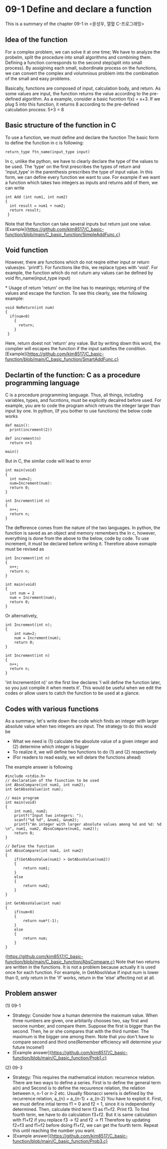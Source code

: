 # 09-1 Define and declare a function
This is a summary of the chapter 09-1 in <윤성우, 열혈 C-프로그래밍>
## Idea of the function
For a complex problem, we can solve it at one time; We have to analyze the probelm, split the procedure into small algorithms and combining them.
Defining a function corresponds to the second step(split into small process). By assigining each small, subordinate process on the functions, we can convert
the complex and volumnious problem into the combination of the small and easy problems.

Basically, functions are composed of input, calculation body, and return. As some values are input, the function returns the value according to
the pre-defined algorithm. As a example, consider a basic fucntion f(x) = x+3. If we plug 5 into this function, it returns 8 according to the pre-defined
calculation process: 5+3 = 8

## Basic structure of the function in C
To use a function, we must define and declare the function
The basic form to define the function in c is following:

    return_type ftn_name(input_type input)

In c, unlike the python, we have to clearly declare the type of the values to be used. The 'type' on the first prescribes the types of return and 'input_type' in the parenthesis prescribes the type of input value.
In this form, we can define every function we want to use. For example if we want a function which takes two integers as inputs
and returns add of them, we can write

    int Add (int num1, int num2)
    {
      int result = num1 + num2;
      return result;
     }
     
Note that the function can take several inputs but return just one value.
[Example]{https://github.com/kim8517/C_basic-function/blob/main/C_basic_function/SimpleAddFunc.c}

## Void function
However, there are functions which do not reqire either input or return values(ex. 'printf').
For functions like this, we replace types with 'void'. For example, the function which do not ruturn any values can be defined by
    void ftn_name(input_type input)
    
\* Usage of return
'return' on the line has to meanings; returning of the values and escape the function.
To see this clearly, see the following example:

    void NoReturn(int num)
    {
      if(num<0)
        {
          return;
        }
     }

Here, return doest not 'return' any value. But by writing down this word, the complier will escapes the function if the input satisfies the condition.
[Example]{https://github.com/kim8517/C_basic-function/blob/main/C_basic_function/SmartAddFunc.c}

## Declartin of the function: C as a procedure programming language
C is a procedure programming language. Thus, all things, including variables, types, and fucntions, must be explicitly decalred before used.
For example, you are to code the program which retruns the integer larger than input by one.
In python, (If you bother to use functions) the below code works 

    def main():
      print(increment(2))
      
    def increment(n)
      return n+1
      
    main()
    
But in C, the similar code will lead to error

    int main(void)
    {
      int num=2;
      num=Increment(num):
      return 0;
    }
    
    int Increment(int n)
    {
      n++;
      return n;
    }
    
The defference comes from the nature of the two languages. In python, the function is saved as an object and memory remembers the In c, however,
everything is done from the above to the below, code by code. To use increment, it must be declared before writing it. Therefore above exmaple
must be revised as

    int Increment(int n)
    {
      n++;
      return n;
    }
    
    int main(void)
    {
      int num = 2
      num = Increment(num);
      return 0;
    }
    
Or alternatively,

    int Increment(int n);
    {
        int num=2;
        num = Increment(num);
        return 0;
    }
    
    int Increment(int n)
    {
      n++;
      return n;
    }
    
'int Increment(int n)' on the first line declares 'I will define the function later, so you just compile it when meets it'.
This would be useful when we edit the codes or allow users to catch the function to be used at a glance.

## Codes with various functions
As a summary, let's write down the code which finds an integer with larger absolute value when two integers are input.
The strategy to do this would be

* What we need is (1) calculate the absolute value of a given integer and (2) determine which integer is bigger
* To realize it, we will define two functions to do (1) and (2) respectively
* (For readers to read easily, we will delare the functions ahead)

The example answer is following

    #include <stdio.h>
    // declaration of the fiunction to be used
    int AbsoCompare(int num1, int num2);
    int GetAbsoValue(int num);

    // main program
    int main(void)
    {
        int num1, num2;
        printf("Input two integers: ");
        scanf("%d %d", &num1, &num2);
        printf("An integer with larger absolute values among %d and %d: %d \n", num1, num2, AbsoCompare(num1, num2));
        return 0;
    }

    // Define the function
    int AbsoCompare(int num1, int num2)
    {
        if(GetAbsoValue(num1) > GetAbsoValue(num2))
        {
            return num1;
        }
        else
        {
            return num2;
        }
    }

    int GetAbsoValue(int num)
    {
        if(num<0)
        {
            return num*(-1);
        }
        else
        {
            return num;
        }
    }
{https://github.com/kim8517/C_basic-function/blob/main/C_basic_function/AbsCompare.c}
Note that two returns are written in the functions. It is not a problem because actually it is used once for each function. For example,
in GetAbsoValue if input num is lower than 0, only return in the 'if' works, return in the 'else' affecting not at all.

## Problem answer
(1) 09-1
* Strategy: Consider how a human determine the maixmum value. When three numbers are given, one arbitarily chooses two, say first and secone number, 
and compare them. Suppose the first is bigger than the second. Then, he or she compares that with the third number. 
The maximum is the bigger one among them. Note that you don't have to compare second and third one(Remember efficiency will determine your future income!)
* [Example answer]{https://github.com/kim8517/C_basic-function/blob/main/C_basic_function/Prob1.c}

(2) 09-3
* Strategy: This requires the mathematical intution: recurrence relation. There are two ways to define a series.
First is to define the general term a(n) and Second is to define the recuurence relation, the relation between n, n-1 or n-2 etc.
Usually fibonacci sereris is defined by the recurrence relation, a_{n} = a_{n-1} + a_{n-2}
You have to exploit it. First, we must define intial terms f1 = 0 and f2 = 1, since it is independently determined. Then, calculate third term f3 as f1+f2.
Print f3. To find fourth term, we have to do calculation f3+f2. But it is same calculation with f1+f2 if you replace f3 -> f2 and f2 -> f1
Therefore by updating f2=f3 and f1=f2 before doing f1+f2, we can get the fourth term. Repeat this until reaching the number you want.
* [Example answer]{https://github.com/kim8517/C_basic-function/blob/main/C_basic_function/Prob3.c}




